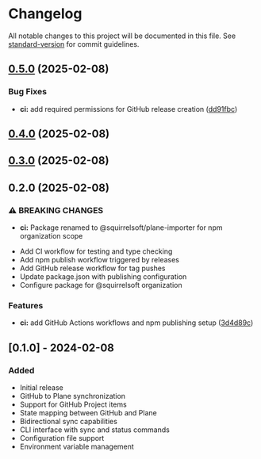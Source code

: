 # Changelog

All notable changes to this project will be documented in this file. See [standard-version](https://github.com/conventional-changelog/standard-version) for commit guidelines.

## [0.5.0](https://github.com/squirrelsoft/plane-importer/compare/v0.3.0...v0.5.0) (2025-02-08)


### Bug Fixes

* **ci:** add required permissions for GitHub release creation ([dd91fbc](https://github.com/squirrelsoft/plane-importer/commit/dd91fbc50bd6373394d5d9f0d4550a03d38bbfc8))

## [0.4.0](https://github.com/squirrelsoft/plane-importer/compare/v0.3.0...v0.4.0) (2025-02-08)

## [0.3.0](https://github.com/squirrelsoft/plane-importer/compare/v0.2.0...v0.3.0) (2025-02-08)

## 0.2.0 (2025-02-08)


### ⚠ BREAKING CHANGES

* **ci:** Package renamed to @squirrelsoft/plane-importer for npm organization scope

- Add CI workflow for testing and type checking
- Add npm publish workflow triggered by releases
- Add GitHub release workflow for tag pushes
- Update package.json with publishing configuration
- Configure package for @squirrelsoft organization

### Features

* **ci:** add GitHub Actions workflows and npm publishing setup ([3d4d89c](https://github.com/squirrelsoft/plane-importer/commit/3d4d89c4925498205f713b55ba3ccceb7a47a97a))

## [0.1.0] - 2024-02-08

### Added
- Initial release
- GitHub to Plane synchronization
- Support for GitHub Project items
- State mapping between GitHub and Plane
- Bidirectional sync capabilities
- CLI interface with sync and status commands
- Configuration file support
- Environment variable management
